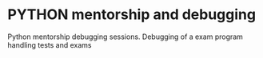 # PYTHON mentorship and debugging
Python mentorship debugging sessions.
Debugging of a exam program handling tests and exams
